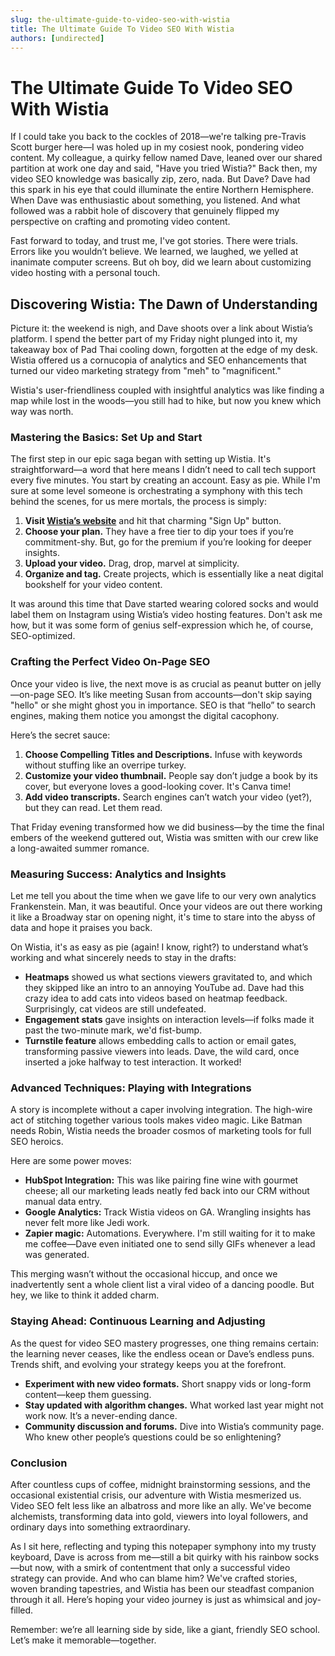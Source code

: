 ```yaml
---
slug: the-ultimate-guide-to-video-seo-with-wistia
title: The Ultimate Guide To Video SEO With Wistia
authors: [undirected]
---
```



# The Ultimate Guide To Video SEO With Wistia

If I could take you back to the cockles of 2018—we're talking pre-Travis Scott burger here—I was holed up in my cosiest nook, pondering video content. My colleague, a quirky fellow named Dave, leaned over our shared partition at work one day and said, "Have you tried Wistia?" Back then, my video SEO knowledge was basically zip, zero, nada. But Dave? Dave had this spark in his eye that could illuminate the entire Northern Hemisphere. When Dave was enthusiastic about something, you listened. And what followed was a rabbit hole of discovery that genuinely flipped my perspective on crafting and promoting video content.

Fast forward to today, and trust me, I've got stories. There were trials. Errors like you wouldn’t believe. We learned, we laughed, we yelled at inanimate computer screens. But oh boy, did we learn about customizing video hosting with a personal touch.

## Discovering Wistia: The Dawn of Understanding

Picture it: the weekend is nigh, and Dave shoots over a link about Wistia’s platform. I spend the better part of my Friday night plunged into it, my takeaway box of Pad Thai cooling down, forgotten at the edge of my desk. Wistia offered us a cornucopia of analytics and SEO enhancements that turned our video marketing strategy from "meh" to "magnificent."

Wistia's user-friendliness coupled with insightful analytics was like finding a map while lost in the woods—you still had to hike, but now you knew which way was north. 

### Mastering the Basics: Set Up and Start

The first step in our epic saga began with setting up Wistia. It's straightforward—a word that here means I didn’t need to call tech support every five minutes. You start by creating an account. Easy as pie. While I'm sure at some level someone is orchestrating a symphony with this tech behind the scenes, for us mere mortals, the process is simply: 

1. **Visit [Wistia’s website](https://wistia.com)** and hit that charming "Sign Up" button.
2. **Choose your plan.** They have a free tier to dip your toes if you’re commitment-shy. But, go for the premium if you’re looking for deeper insights.
3. **Upload your video.** Drag, drop, marvel at simplicity.
4. **Organize and tag.** Create projects, which is essentially like a neat digital bookshelf for your video content.

It was around this time that Dave started wearing colored socks and would label them on Instagram using Wistia’s video hosting features. Don't ask me how, but it was some form of genius self-expression which he, of course, SEO-optimized.

### Crafting the Perfect Video On-Page SEO

Once your video is live, the next move is as crucial as peanut butter on jelly—on-page SEO. It’s like meeting Susan from accounts—don't skip saying "hello" or she might ghost you in importance. SEO is that “hello” to search engines, making them notice you amongst the digital cacophony.

Here’s the secret sauce:

1. **Choose Compelling Titles and Descriptions.** Infuse with keywords without stuffing like an overripe turkey.
2. **Customize your video thumbnail.** People say don’t judge a book by its cover, but everyone loves a good-looking cover. It's Canva time!
3. **Add video transcripts.** Search engines can’t watch your video (yet?), but they can read. Let them read.

That Friday evening transformed how we did business—by the time the final embers of the weekend guttered out, Wistia was smitten with our crew like a long-awaited summer romance. 

### Measuring Success: Analytics and Insights

Let me tell you about the time when we gave life to our very own analytics Frankenstein. Man, it was beautiful. Once your videos are out there working it like a Broadway star on opening night, it's time to stare into the abyss of data and hope it praises you back.

On Wistia, it's as easy as pie (again! I know, right?) to understand what’s working and what sincerely needs to stay in the drafts:

- **Heatmaps** showed us what sections viewers gravitated to, and which they skipped like an intro to an annoying YouTube ad. Dave had this crazy idea to add cats into videos based on heatmap feedback. Surprisingly, cat videos are still undefeated.
- **Engagement stats** gave insights on interaction levels—if folks made it past the two-minute mark, we'd fist-bump.
- **Turnstile feature** allows embedding calls to action or email gates, transforming passive viewers into leads. Dave, the wild card, once inserted a joke halfway to test interaction. It worked!

### Advanced Techniques: Playing with Integrations

A story is incomplete without a caper involving integration. The high-wire act of stitching together various tools makes video magic. Like Batman needs Robin, Wistia needs the broader cosmos of marketing tools for full SEO heroics.

Here are some power moves:

- **HubSpot Integration:** This was like pairing fine wine with gourmet cheese; all our marketing leads neatly fed back into our CRM without manual data entry. 
- **Google Analytics:** Track Wistia videos on GA. Wrangling insights has never felt more like Jedi work.
- **Zapier magic:** Automations. Everywhere. I'm still waiting for it to make me coffee—Dave even initiated one to send silly GIFs whenever a lead was generated. 

This merging wasn’t without the occasional hiccup, and once we inadvertently sent a whole client list a viral video of a dancing poodle. But hey, we like to think it added charm.

### Staying Ahead: Continuous Learning and Adjusting

As the quest for video SEO mastery progresses, one thing remains certain: the learning never ceases, like the endless ocean or Dave’s endless puns. Trends shift, and evolving your strategy keeps you at the forefront.

- **Experiment with new video formats.** Short snappy vids or long-form content—keep them guessing.
- **Stay updated with algorithm changes.** What worked last year might not work now. It’s a never-ending dance.
- **Community discussion and forums.** Dive into Wistia’s community page. Who knew other people’s questions could be so enlightening?

### Conclusion

After countless cups of coffee, midnight brainstorming sessions, and the occasional existential crisis, our adventure with Wistia mesmerized us. Video SEO felt less like an albatross and more like an ally. We've become alchemists, transforming data into gold, viewers into loyal followers, and ordinary days into something extraordinary.

As I sit here, reflecting and typing this notepaper symphony into my trusty keyboard, Dave is across from me—still a bit quirky with his rainbow socks—but now, with a smirk of contentment that only a successful video strategy can provide. And who can blame him? We've crafted stories, woven branding tapestries, and Wistia has been our steadfast companion through it all. Here’s hoping your video journey is just as whimsical and joy-filled.

Remember: we’re all learning side by side, like a giant, friendly SEO school. Let’s make it memorable—together.